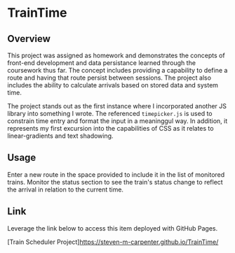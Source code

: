 # TrainTime

Overview
---
This project was assigned as homework and demonstrates the concepts of front-end development and data persistance learned through the coursework thus far.  The concept includes providing a capability to define a route and having that route persist between sessions.  The project also includes the ability to calculate arrivals based on stored data and system time. 

The project stands out as the first instance where I incorporated another JS library into something I wrote.  The referenced `timepicker.js` is used to constrain time entry and format the input in a meaninggul way.  In addition, it represents my first excursion into the capabilities of CSS as it relates to linear-gradients and text shadowing.

Usage
---
Enter a new route in the space provided to include it in the list of monitored trains.
Monitor the status section to see the train's status change to reflect the arrival in relation to the current time.

Link
---
Leverage the link below to access this item deployed with GitHub Pages.

[Train Scheduler Project]<https://steven-m-carpenter.github.io/TrainTime/>
